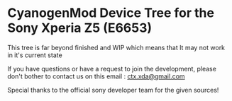 # CyanogenMod Device Tree for the Sony Xperia Z5 (E6653)

This tree is far beyond finished and WIP which means that It may not work in it's current state

If you have questions or have a request to join the development, please don't bother to contact us on this email : ctx.xda@gmail.com

Special thanks to the official sony developer team for the given sources!
